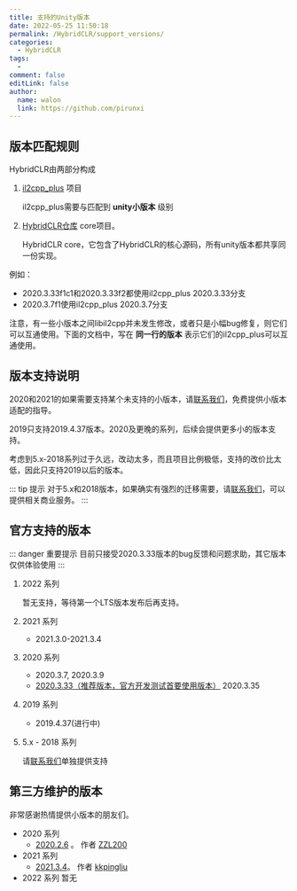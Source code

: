 ```yaml
---
title: 支持的Unity版本
date: 2022-05-25 11:50:18
permalink: /HybridCLR/support_versions/
categories:
  - HybridCLR
tags:
  - 
comment: false
editLink: false
author: 
  name: walon
  link: https://github.com/pirunxi
---
```

## 版本匹配规则

HybridCLR由两部分构成

1. [il2cpp_plus](https://github.com/pirunxi/il2cpp_plus) 项目

    il2cpp_plus需要与匹配到 **unity小版本** 级别

2. [HybridCLR仓库](https://github.com/focus-creative-games/HybridCLR) core项目。 

    HybridCLR core，它包含了HybridCLR的核心源码，所有unity版本都共享同一份实现。

例如：

- 2020.3.33f1c1和2020.3.33f2都使用il2cpp_plus 2020.3.33分支
- 2020.3.7f1使用il2cpp_plus 2020.3.7分支

注意，有一些小版本之间libil2cpp并未发生修改，或者只是小幅bug修复，则它们可以互通使用。下面的文档中，写在 **同一行的版本** 表示它们的il2cpp_plus可以互通使用。

## 版本支持说明

2020和2021的如果需要支持某个未支持的小版本，请[联系我们](/about/)，免费提供小版本适配的指导。

2019只支持2019.4.37版本。2020及更晚的系列，后续会提供更多小的版本支持。

考虑到5.x-2018系列过于久远，改动太多，而且项目比例极低，支持的改价比太低，因此只支持2019以后的版本。

::: tip 提示
对于5.x和2018版本，如果确实有强烈的迁移需要，请[联系我们](/about/)，可以提供相关商业服务。
:::

## 官方支持的版本

::: danger 重要提示
目前只接受2020.3.33版本的bug反馈和问题求助，其它版本仅供体验使用
:::

1. 2022 系列

    暂无支持，等待第一个LTS版本发布后再支持。

2. 2021 系列

    - 2021.3.0-2021.3.4

3. 2020 系列

    - 2020.3.7, 2020.3.9
    - <u>2020.3.33（推荐版本，官方开发测试首要使用版本）</u>  2020.3.35

4. 2019 系列

    - 2019.4.37(进行中)

5. 5.x - 2018 系列

    请[联系我们](/about)单独提供支持

## 第三方维护的版本

非常感谢热情提供小版本的朋友们。

- 2020 系列
  - [2020.2.6](https://github.com/ZZL200/il2cpp_plus) 。 作者 [ZZL200](https://github.com/ZZL200)
- 2021 系列
  - [2021.3.4](https://github.com/kkpingliu/il2cpp_plus_unity-2021.3.4f1)。 作者 [kkpingliu](https://github.com/kkpingliu)
- 2022 系列
    暂无
